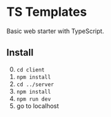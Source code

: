 # TS Templates

Basic web starter with TypeScript.

## Install

0. `cd client`
0. `npm install`
0. `cd ../server`
0. `npm install`
0. `npm run dev`
0. go to localhost
